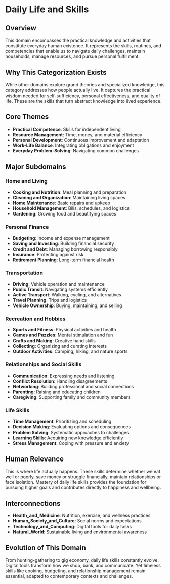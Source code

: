 # Daily Life and Skills

## Overview
This domain encompasses the practical knowledge and activities that constitute everyday human existence. It represents the skills, routines, and competencies that enable us to navigate daily challenges, maintain households, manage resources, and pursue personal fulfillment.

## Why This Categorization Exists
While other domains explore grand theories and specialized knowledge, this category addresses how people actually live. It captures the practical wisdom needed for self-sufficiency, personal effectiveness, and quality of life. These are the skills that turn abstract knowledge into lived experience.

## Core Themes
- **Practical Competence**: Skills for independent living
- **Resource Management**: Time, money, and material efficiency
- **Personal Development**: Continuous improvement and adaptation
- **Work-Life Balance**: Integrating obligations and enjoyment
- **Everyday Problem-Solving**: Navigating common challenges

## Major Subdomains

### Home and Living
- **Cooking and Nutrition**: Meal planning and preparation
- **Cleaning and Organization**: Maintaining living spaces
- **Home Maintenance**: Basic repairs and upkeep
- **Household Management**: Bills, schedules, and logistics
- **Gardening**: Growing food and beautifying spaces

### Personal Finance
- **Budgeting**: Income and expense management
- **Saving and Investing**: Building financial security
- **Credit and Debt**: Managing borrowing responsibly
- **Insurance**: Protecting against risk
- **Retirement Planning**: Long-term financial health

### Transportation
- **Driving**: Vehicle operation and maintenance
- **Public Transit**: Navigating systems efficiently
- **Active Transport**: Walking, cycling, and alternatives
- **Travel Planning**: Trips and logistics
- **Vehicle Ownership**: Buying, maintaining, and selling

### Recreation and Hobbies
- **Sports and Fitness**: Physical activities and health
- **Games and Puzzles**: Mental stimulation and fun
- **Crafts and Making**: Creative hand skills
- **Collecting**: Organizing and curating interests
- **Outdoor Activities**: Camping, hiking, and nature sports

### Relationships and Social Skills
- **Communication**: Expressing needs and listening
- **Conflict Resolution**: Handling disagreements
- **Networking**: Building professional and social connections
- **Parenting**: Raising and educating children
- **Caregiving**: Supporting family and community members

### Life Skills
- **Time Management**: Prioritizing and scheduling
- **Decision Making**: Evaluating options and consequences
- **Problem Solving**: Systematic approaches to challenges
- **Learning Skills**: Acquiring new knowledge efficiently
- **Stress Management**: Coping with pressure and anxiety

## Human Relevance
This is where life actually happens. These skills determine whether we eat well or poorly, save money or struggle financially, maintain relationships or face isolation. Mastery of daily life skills provides the foundation for pursuing higher goals and contributes directly to happiness and wellbeing.

## Interconnections
- **Health_and_Medicine**: Nutrition, exercise, and wellness practices
- **Human_Society_and_Culture**: Social norms and expectations
- **Technology_and_Computing**: Digital tools for daily tasks
- **Natural_World**: Sustainable living and environmental awareness

## Evolution of This Domain
From hunting-gathering to gig economy, daily life skills constantly evolve. Digital tools transform how we shop, bank, and communicate. Yet timeless skills like cooking, budgeting, and relationship management remain essential, adapted to contemporary contexts and challenges.